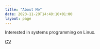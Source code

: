 ```yaml
---
title: "About Me"
date: 2023-11-20T14:40:10+01:00
layout: page
---
```


Interested in systems programming on Linux.

[CV](/pdf/cv.pdf)
